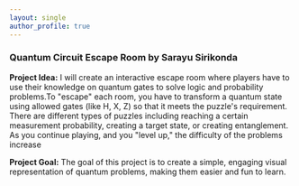 ```yaml
---
layout: single
author_profile: true
---
```


### Quantum Circuit Escape Room by Sarayu Sirikonda

**Project Idea:**
I will create an interactive escape room where players have to use their knowledge on quantum gates to solve logic and probability problems.To "escape" each room, you have to transform a quantum state using allowed gates (like H, X, Z) so that it meets the puzzle's requirement. There are different types of puzzles including reaching a certain measurement probability, creating a target state, or creating entanglement. As you continue playing, and you "level up," the difficulty of the problems increase

**Project Goal:**
The goal of this project is to create a simple, engaging visual representation of quantum problems, making them easier and fun to learn.
